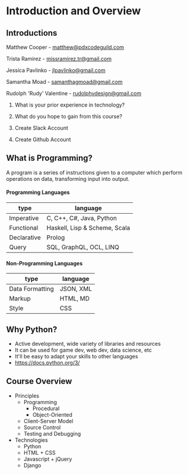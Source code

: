 

# Introduction and Overview

## Introductions


Matthew Cooper - matthew@pdxcodeguild.com

Trista Ramirez - missramirez.tr@gmail.com

Jessica Pavlinko - jlpavlinko@gmail.com

Samantha Moad - samanthagmoad@gmail.com

Rudolph 'Rudy' Valentine - rudolphvdesign@gmail.com



1. What is your prior experience in technology?

2. What do you hope to gain from this course?

3. Create Slack Account

4. Create Github Account



## What is Programming?

A program is a series of instructions given to a computer which perform operations on data, transforming input into output.


#### Programming Languages

| type | language |
| ----|-----|
| Imperative | C, C++, C#, Java, Python |
| Functional | Haskell, Lisp & Scheme, Scala |
| Declarative | Prolog |
| Query | SQL, GraphQL, OCL, LINQ |


#### Non-Programming Languages

| type | language |
| ----|-----|
| Data Formatting|  JSON, XML|
| Markup | HTML, MD|
| Style | CSS|



## Why Python?


- Active development, wide variety of libraries and resources
- It can be used for game dev, web dev, data science, etc
- It'll be easy to adapt your skills to other languages
- https://docs.python.org/3/



## Course Overview

- Principles
    - Programming
        - Procedural
        - Object-Oriented
    - Client-Server Model
    - Source Control
    - Testing and Debugging
- Technologies
    - Python
    - HTML + CSS
    - Javascript + jQuery
    - Django
